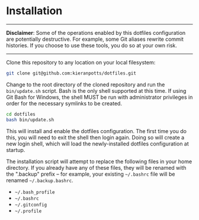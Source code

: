 # Installation

*****
**Disclaimer**: Some of the operations enabled by this dotfiles configuration are potentially destructive. For example, some Git aliases rewrite commit histories. If you choose to use these tools, you do so at your own risk.
*****

Clone this repository to any location on your local filesystem:

```sh
git clone git@github.com:kieranpotts/dotfiles.git
```

Change to the root directory of the cloned repository and run the `bin/update.sh` script. Bash is the only shell supported at this time. If using Git Bash for Windows, the shell MUST be run with administrator privileges in order for the necessary symlinks to be created.

```sh
cd dotfiles
bash bin/update.sh
```

This will install and enable the dotfiles configuration. The first time you do this, you will need to exit the shell then login again. Doing so will create a new login shell, which will load the newly-installed dotfiles configuration at startup.

The installation script will attempt to replace the following files in your home directory. If you already have any of these files, they will be renamed with the ".backup" prefix – for example, your existing `~/.bashrc` file will be renamed `~/.backup.bashrc`.

- `~/.bash_profile`
- `~/.bashrc`
- `~/.gitconfig`
- `~/.profile`
